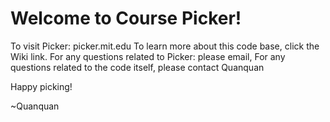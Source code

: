 Welcome to Course Picker!
=========================
To visit Picker: picker.mit.edu
To learn more about this code base, click the Wiki link.
For any questions related to Picker: please email,
For any questions related to the code itself, please contact Quanquan <quanquan at mit.edu>

Happy picking!

~Quanquan
